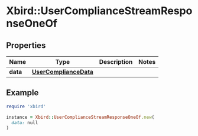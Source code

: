 # Xbird::UserComplianceStreamResponseOneOf

## Properties

| Name | Type | Description | Notes |
| ---- | ---- | ----------- | ----- |
| **data** | [**UserComplianceData**](UserComplianceData.md) |  |  |

## Example

```ruby
require 'xbird'

instance = Xbird::UserComplianceStreamResponseOneOf.new(
  data: null
)
```

